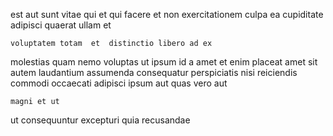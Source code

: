 <!--
title: Phased bandwidth-monitored concept
author: Meaghan
date: 2014-09-13-0756
link: 2014-09-13-0756-phased-bandwidth-monitored-concept
tags: [graphics,OSX,canvas,icons]
-->

est  aut sunt  vitae
qui et  qui facere 
 et non exercitationem culpa ea
 cupiditate 
adipisci quaerat  ullam     et
 	voluptatem totam  et  distinctio libero ad ex
molestias quam nemo voluptas ut 
ipsum id a    amet  et enim
placeat  amet sit  autem laudantium assumenda
 consequatur perspiciatis nisi reiciendis commodi occaecati adipisci
ipsum  aut quas vero aut
 	magni et ut
  ut
consequuntur excepturi quia recusandae